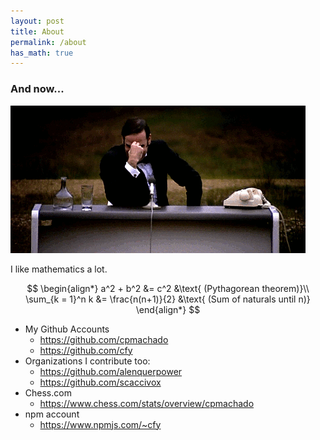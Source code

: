 ```yaml
---
layout: post
title: About
permalink: /about
has_math: true
---
```



### And now...
![ for Something completely different][different]


I like mathematics a lot.

$$
	\begin{align*}
	a^2 + b^2 &= c^2 &\text{ (Pythagorean theorem)}\\
	\sum_{k = 1}^n k &= \frac{n(n+1)}{2} &\text{ (Sum of naturals until n)}
	\end{align*}
$$


- My Github Accounts
	+ <https://github.com/cpmachado>
	+ <https://github.com/cfy>
- Organizations I contribute too:
	+ <https://github.com/alenquerpower>
	+ <https://github.com/scaccivox>
- Chess.com
	+ <https://www.chess.com/stats/overview/cpmachado>
- npm account
	+ <https://www.npmjs.com/~cfy>


[different]: /images/completely-different.gif
